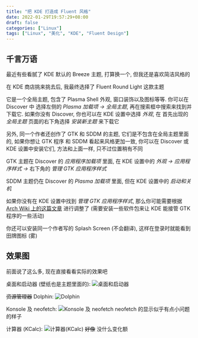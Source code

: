 ```yaml
---
title: "把 KDE 打造成 Fluent 风格"
date: 2022-01-29T19:57:29+08:00
draft: false
categories: ["Linux"]
tags: ["Linux", "美化", "KDE", "Fluent Design"]
---
```


## 千言万语
最近有些看腻了 KDE 默认的 Breeze 主题, 打算换一个, 但我还是喜欢简洁风格的

在 KDE 商店挑来挑去后, 我最终选择了 Fluent Round Light 这款主题

它是一个全局主题, 包含了 Plasma Shell 外观, 窗口装饰以及图标等等. 你可以在 Discover 中 选择左侧的 *Plasma 加载项 -> 全局主题*, 再在搜索框中搜索来找到并下载它. 如果你没有 Discover, 你也可以在 KDE 设置中选择 *外观*, 在 首先出现的 *全局主题* 页面的右下角选择 *安装新主题* 来下载它

另外, 同一个作者还创作了 GTK 和 SDDM 的主题, 它们是不包含在全局主题里面的, 如果你想让 GTK 程序 和 SDDM 看起来风格更加一致, 你可以在 Discover 或 KDE 设置中安装它们, 方法和上面一样, 只不过位置稍有不同

GTK 主题在 Discover 的 *应用程序加载项* 里面, 在 KDE 设置中的 *外观 -> 应用程序样式 ->* 右下角的 *管理 GTK 应用程序样式*

SDDM 主题仍在 Discover 的 *Plasma 加载项* 里面, 但在 KDE 设置中的 *启动和关机*

如果你没有在 KDE 设置中找到 *管理 GTK 应用程序样式*, 那么你可能需要根据  [Arch Wiki 上的这篇文章](https://wiki.archlinux.org/title/Uniform_look_for_Qt_and_GTK_applications_(%E7%AE%80%E4%BD%93%E4%B8%AD%E6%96%87)) 进行调整了 (需要安装一些软件包来让 KDE 能接管 GTK 程序的一些活动)

你还可以安装同一个作者写的 Splash Screen (不会翻译), 这样在登录时就能看到田牌图标 (雾)


## 效果图
前面说了这么多, 现在直接看看实际的效果吧

桌面和启动器 (壁纸也是主题里面的):
![桌面和启动器](desktop.png)

~~资源管理器~~ Dolphin:
![Dolphin](dolphin.png)

Konsole 及 neofetch:
![Konsole 及 neofetch](konsole.png)
neofetch 的显示似乎有点小问题的样子

计算器 (KCalc):
![计算器(KCalc)](kcalc.png)
~~好像~~ 没什么变化额
